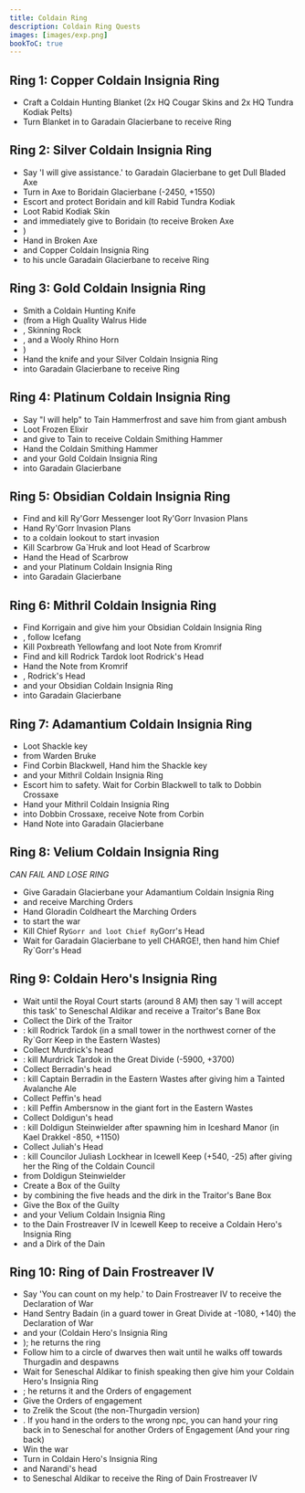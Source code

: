 ```yaml
---
title: Coldain Ring
description: Coldain Ring Quests
images: [images/exp.png]
bookToC: true
---
```


## Ring 1: Copper Coldain Insignia Ring

- Craft a Coldain Hunting Blanket (2x HQ Cougar Skins and 2x HQ Tundra Kodiak Pelts)
- Turn Blanket in to Garadain Glacierbane to receive Ring

## Ring 2: Silver Coldain Insignia Ring

- Say 'I will give assistance.' to Garadain Glacierbane to get Dull Bladed Axe
- Turn in Axe to Boridain Glacierbane (-2450, +1550)
- Escort and protect Boridain and kill Rabid Tundra Kodiak
- Loot Rabid Kodiak Skin
- and immediately give to Boridain (to receive Broken Axe
- )
- Hand in Broken Axe
- and Copper Coldain Insignia Ring
- to his uncle Garadain Glacierbane to receive Ring

## Ring 3: Gold Coldain Insignia Ring

- Smith a Coldain Hunting Knife
- (from a High Quality Walrus Hide
- , Skinning Rock
- , and a Wooly Rhino Horn
- )
- Hand the knife and your Silver Coldain Insignia Ring
- into Garadain Glacierbane to receive Ring

## Ring 4: Platinum Coldain Insignia Ring

- Say "I will help" to Tain Hammerfrost and save him from giant ambush
- Loot Frozen Elixir
- and give to Tain to receive Coldain Smithing Hammer
- Hand the Coldain Smithing Hammer
- and your Gold Coldain Insignia Ring
- into Garadain Glacierbane

## Ring 5: Obsidian Coldain Insignia Ring

- Find and kill Ry'Gorr Messenger loot Ry'Gorr Invasion Plans
- Hand Ry'Gorr Invasion Plans
- to a coldain lookout to start invasion
- Kill Scarbrow Ga`Hruk and loot Head of Scarbrow
- Hand the Head of Scarbrow
- and your Platinum Coldain Insignia Ring
- into Garadain Glacierbane

## Ring 6: Mithril Coldain Insignia Ring

- Find Korrigain and give him your Obsidian Coldain Insignia Ring
- , follow Icefang
- Kill Poxbreath Yellowfang and loot Note from Kromrif
- Find and kill Rodrick Tardok loot Rodrick's Head
- Hand the Note from Kromrif
- , Rodrick's Head
- and your Obsidian Coldain Insignia Ring
- into Garadain Glacierbane

## Ring 7: Adamantium Coldain Insignia Ring

- Loot Shackle key
- from Warden Bruke
- Find Corbin Blackwell, Hand him the Shackle key
- and your Mithril Coldain Insignia Ring
- Escort him to safety. Wait for Corbin Blackwell to talk to Dobbin Crossaxe
- Hand your Mithril Coldain Insignia Ring
- into Dobbin Crossaxe, receive Note from Corbin
- Hand Note into Garadain Glacierbane

## Ring 8: Velium Coldain Insignia Ring
*CAN FAIL AND LOSE RING*

- Give Garadain Glacierbane your Adamantium Coldain Insignia Ring
- and receive Marching Orders
- Hand Gloradin Coldheart the Marching Orders
- to start the war
- Kill Chief Ry`Gorr and loot Chief Ry`Gorr's Head
- Wait for Garadain Glacierbane to yell CHARGE!, then hand him Chief Ry`Gorr's Head

## Ring 9: Coldain Hero's Insignia Ring

- Wait until the Royal Court starts (around 8 AM) then say 'I will accept this task' to Seneschal Aldikar and receive a Traitor's Bane Box
- Collect the Dirk of the Traitor
- : kill Rodrick Tardok (in a small tower in the northwest corner of the Ry`Gorr Keep in the Eastern Wastes)
- Collect Murdrick's head
- : kill Murdrick Tardok in the Great Divide (-5900, +3700)
- Collect Berradin's head
- : kill Captain Berradin in the Eastern Wastes after giving him a Tainted Avalanche Ale
- Collect Peffin's head
- : kill Peffin Ambersnow in the giant fort in the Eastern Wastes
- Collect Doldigun's head
- : kill Doldigun Steinwielder after spawning him in Iceshard Manor (in Kael Drakkel -850, +1150)
- Collect Juliah's Head
- : kill Councilor Juliash Lockhear in Icewell Keep (+540, -25) after giving her the Ring of the Coldain Council
- from Doldigun Steinwielder
- Create a Box of the Guilty
- by combining the five heads and the dirk in the Traitor's Bane Box
- Give the Box of the Guilty
- and your Velium Coldain Insignia Ring
- to the Dain Frostreaver IV in Icewell Keep to receive a Coldain Hero's Insignia Ring
- and a Dirk of the Dain

## Ring 10: Ring of Dain Frostreaver IV

- Say 'You can count on my help.' to Dain Frostreaver IV to receive the Declaration of War
- Hand Sentry Badain (in a guard tower in Great Divide at -1080, +140) the Declaration of War
- and your (Coldain Hero's Insignia Ring
- ); he returns the ring
- Follow him to a circle of dwarves then wait until he walks off towards Thurgadin and despawns
- Wait for Seneschal Aldikar to finish speaking then give him your Coldain Hero's Insignia Ring
- ; he returns it and the Orders of engagement
- Give the Orders of engagement
- to Zrelik the Scout (the non-Thurgadin version)
- . If you hand in the orders to the wrong npc, you can hand your ring back in to Seneschal for another Orders of Engagement (And your ring back)
- Win the war
- Turn in Coldain Hero's Insignia Ring
- and Narandi's head
- to Seneschal Aldikar to receive the Ring of Dain Frostreaver IV
